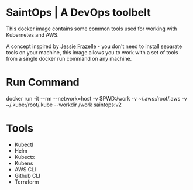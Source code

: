 # SaintOps | A DevOps toolbelt

This docker image contains some common tools used for working with Kubernetes and AWS. 

A concept inspired by [Jessie Frazelle](https://github.com/jessfraz/dockerfiles) - you don't need to install separate tools on your machine, this image allows you to work with a set of tools from a single docker run command on any machine.

# Run Command
docker run -it --rm --network=host -v $PWD:/work -v ~/.aws:/root/.aws -v ~/.kube:/root/.kube --workdir /work saintops:v2 

# Tools
- Kubectl
- Helm
- Kubectx
- Kubens
- AWS CLI
- Github CLI
- Terraform

